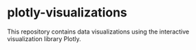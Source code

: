 # plotly-visualizations
This repository contains data visualizations using the interactive visualization library Plotly.
